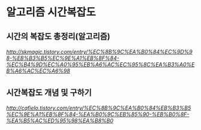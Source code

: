 # 알고리즘 시간복잡도
## 시간의 복잡도 총정리(알고리즘)
###### http://skmagic.tistory.com/entry/%EC%8B%9C%EA%B0%84%EC%9D%98-%EB%B3%B5%EC%9E%A1%EB%8F%84-%EC%B4%9D%EC%A0%95%EB%A6%AC%EC%95%8C%EA%B3%A0%EB%A6%AC%EC%A6%98
## 시간복잡도 개념 및 구하기
###### http://cafielo.tistory.com/entry/%EC%8B%9C%EA%B0%84%EB%B3%B5%EC%9E%A1%EB%8F%84-%EA%B0%9C%EB%85%90-%EB%B0%8F-%EA%B5%AC%ED%95%98%EA%B8%B0